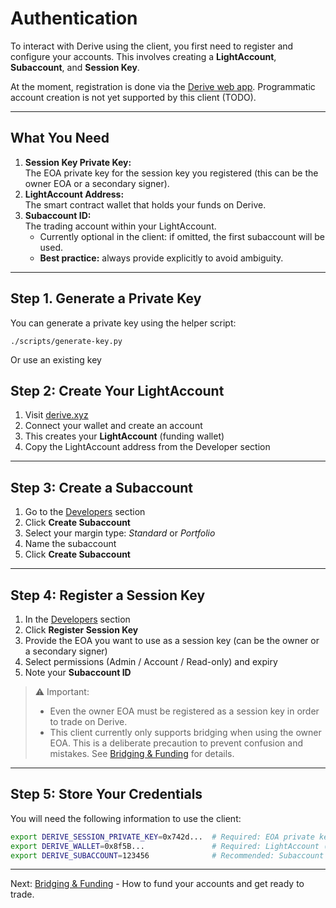 # Authentication

To interact with Derive using the client, you first need to register and configure your accounts. This involves creating a **LightAccount**, **Subaccount**, and **Session Key**.

At the moment, registration is done via the [Derive web app](https://derive.xyz). Programmatic account creation is not yet supported by this client (TODO).

---

## What You Need

1. **Session Key Private Key:**  
   The EOA private key for the session key you registered (this can be the owner EOA or a secondary signer).
2. **LightAccount Address:**  
   The smart contract wallet that holds your funds on Derive.
3. **Subaccount ID:**  
   The trading account within your LightAccount.
   - Currently optional in the client: if omitted, the first subaccount will be used.
   - **Best practice:** always provide explicitly to avoid ambiguity.

---

## Step 1. Generate a Private Key

You can generate a private key using the helper script:

```shell
./scripts/generate-key.py
```

Or use an existing key

## Step 2: Create Your LightAccount

1. Visit [derive.xyz](https://derive.xyz)
2. Connect your wallet and create an account
3. This creates your **LightAccount** (funding wallet)
4. Copy the LightAccount address from the Developer section

---

## Step 3: Create a Subaccount

1. Go to the [Developers](https://www.derive.xyz/developers) section
2. Click **Create Subaccount**
3. Select your margin type: _Standard_ or _Portfolio_
4. Name the subaccount
5. Click **Create Subaccount**

---

## Step 4: Register a Session Key

1. In the [Developers](https://www.derive.xyz/developers) section
2. Click **Register Session Key**
3. Provide the EOA you want to use as a session key (can be the owner or a secondary signer)
4. Select permissions (Admin / Account / Read-only) and expiry
5. Note your **Subaccount ID**

> ⚠️ Important:
>
> - Even the owner EOA must be registered as a session key in order to trade on Derive.
> - This client currently only supports bridging when using the owner EOA. This is a deliberate precaution to prevent confusion and mistakes. See [Bridging & Funding](bridging.md) for details.

---

## Step 5: Store Your Credentials

You will need the following information to use the client:

```bash
export DERIVE_SESSION_PRIVATE_KEY=0x742d...  # Required: EOA private key registered as a session key
export DERIVE_WALLET=0x8f5B...               # Required: LightAccount (smart contract wallet) address
export DERIVE_SUBACCOUNT=123456              # Recommended: Subaccount ID (explicit)
```

---

Next: [Bridging & Funding](bridging.md) - How to fund your accounts and get ready to trade.

